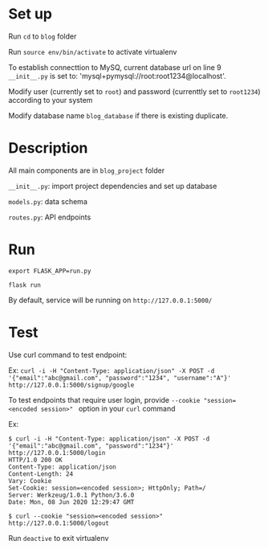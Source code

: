 # Set up

Run `cd` to `blog` folder

Run `source env/bin/activate` to activate virtualenv

To establish connecttion to MySQ, current database url on line 9 `__init__.py` is set to: 'mysql+pymysql://root:root1234@localhost'.

Modify user (currently set to `root`) and password (currenttly set to `root1234`) according to your system

Modify database name `blog_database` if there is existing duplicate.



# Description

All main components are in `blog_project` folder

`__init__.py`: import project dependencies and set up database

`models.py`: data schema

`routes.py`: API endpoints


# Run

`export FLASK_APP=run.py`

`flask run`

By default, service will be running on `http://127.0.0.1:5000/`

# Test

Use curl command to test endpoint:

Ex: `curl -i -H "Content-Type: application/json" -X POST -d '{"email":"abc@gmail.com", "password":"1234", "username":"A"}' http://127.0.0.1:5000/signup/google`

To test endpoints that require user login, provide `--cookie "session=<encoded session>" ` option in your `curl` command

Ex:

```
$ curl -i -H "Content-Type: application/json" -X POST -d '{"email":"abc@gmail.com", "password":"1234"}' http://127.0.0.1:5000/login
HTTP/1.0 200 OK
Content-Type: application/json
Content-Length: 24
Vary: Cookie
Set-Cookie: session=<encoded session>; HttpOnly; Path=/
Server: Werkzeug/1.0.1 Python/3.6.0
Date: Mon, 08 Jun 2020 12:29:47 GMT
```

```
$ curl --cookie "session=<encoded session>" http://127.0.0.1:5000/logout
```

Run `deactive` to exit virtualenv
